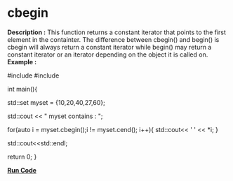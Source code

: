 # cbegin

**Description :**
  This function returns a constant iterator that points to the first element in the containter. The difference between cbegin()
and begin() is cbegin will always return a constant iterator while begin() may return a constant iterator or an iterator depending
on the object it is called on.
**Example :**

#include <iostream>
#include <set>

int main(){

std::set<int> myset = {10,20,40,27,60};

std::cout << " myset contains : ";

for(auto i = myset.cbegin();i != myset.cend(); i++){
  std::cout<< ' ' << *i;
}

std::cout<<std::endl;

return 0;
}

**[Run Code](https://ideone.com/KL14p4)**
